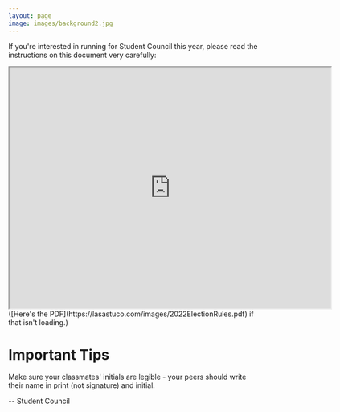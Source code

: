 ```yaml
---
layout: page
image: images/background2.jpg
---
```

If you're interested in running for Student Council this year, please read the instructions on this document very carefully: 
<iframe src="https://drive.google.com/file/d/1ed9SP7aPaJfON9xuHTe8ZTXCsHUaPJZO/view?usp=sharing" width="640" height="480"></iframe>
([Here's the PDF](https://lasastuco.com/images/2022ElectionRules.pdf) if that isn't loading.)

# Important Tips
Make sure your classmates' initials are legible - your peers should write their name in print (not signature) and initial.

-- Student Council